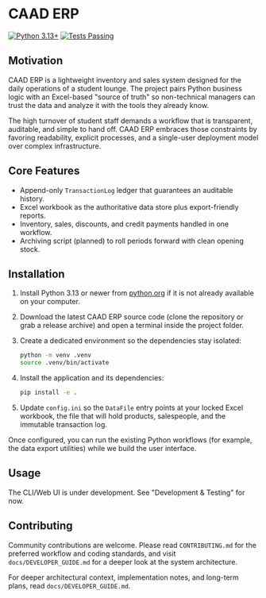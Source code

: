 # CAAD ERP

[![Python 3.13+](https://img.shields.io/badge/python-3.13%2B-blue)](https://www.python.org/)
[![Tests Passing](https://img.shields.io/badge/tests-pytest-success)](./tests)

## Motivation

CAAD ERP is a lightweight inventory and sales system designed for the daily
operations of a student lounge. The project pairs Python business logic with an
Excel-based "source of truth" so non-technical managers can trust the data and
analyze it with the tools they already know.

The high turnover of student staff demands a workflow that is transparent,
auditable, and simple to hand off. CAAD ERP embraces those constraints by
favoring readability, explicit processes, and a single-user deployment model
over complex infrastructure.

## Core Features

- Append-only `TransactionLog` ledger that guarantees an auditable history.
- Excel workbook as the authoritative data store plus export-friendly reports.
- Inventory, sales, discounts, and credit payments handled in one workflow.
- Archiving script (planned) to roll periods forward with clean opening stock.

## Installation

1. Install Python 3.13 or newer from [python.org](https://www.python.org/) if it
   is not already available on your computer.
2. Download the latest CAAD ERP source code (clone the repository or grab a
   release archive) and open a terminal inside the project folder.
3. Create a dedicated environment so the dependencies stay isolated:

   ```bash
   python -m venv .venv
   source .venv/bin/activate
   ```

4. Install the application and its dependencies:

   ```bash
   pip install -e .
   ```

5. Update `config.ini` so the `DataFile` entry points at your locked Excel
   workbook, the file that will hold products, salespeople, and the immutable
   transaction log.

Once configured, you can run the existing Python workflows (for example, the
data export utilities) while we build the user interface.

## Usage

The CLI/Web UI is under development. See "Development & Testing" for now.

## Contributing

Community contributions are welcome. Please read `CONTRIBUTING.md` for the
preferred workflow and coding standards, and visit
`docs/DEVELOPER_GUIDE.md` for a deeper look at the system architecture.

For deeper architectural context, implementation notes, and long-term plans,
read `docs/DEVELOPER_GUIDE.md`.
